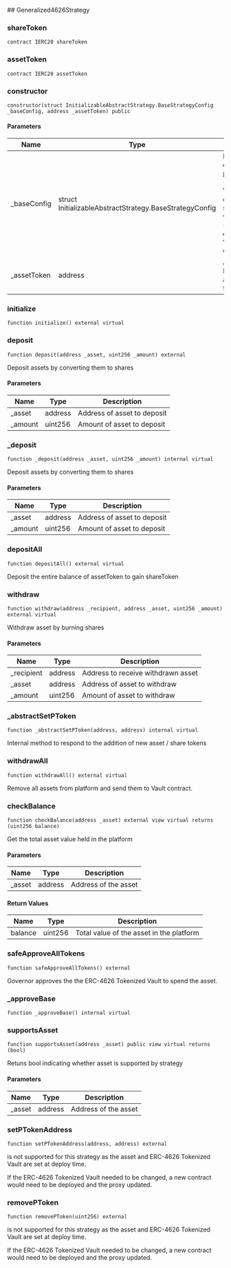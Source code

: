 ﻿﻿## Generalized4626Strategy


### shareToken

```solidity
contract IERC20 shareToken
```

### assetToken

```solidity
contract IERC20 assetToken
```

### constructor

```solidity
constructor(struct InitializableAbstractStrategy.BaseStrategyConfig _baseConfig, address _assetToken) public
```





#### Parameters

| Name | Type | Description |
| ---- | ---- | ----------- |
| _baseConfig | struct InitializableAbstractStrategy.BaseStrategyConfig | Base strategy config with platformAddress (ERC-4626 Vault contract), eg sfrxETH or sDAI, and vaultAddress (OToken Vault contract), eg VaultProxy or OETHVaultProxy |
| _assetToken | address | Address of the ERC-4626 asset token. eg frxETH or DAI |


### initialize

```solidity
function initialize() external virtual
```







### deposit

```solidity
function deposit(address _asset, uint256 _amount) external
```



Deposit assets by converting them to shares

#### Parameters

| Name | Type | Description |
| ---- | ---- | ----------- |
| _asset | address | Address of asset to deposit |
| _amount | uint256 | Amount of asset to deposit |


### _deposit

```solidity
function _deposit(address _asset, uint256 _amount) internal virtual
```



Deposit assets by converting them to shares

#### Parameters

| Name | Type | Description |
| ---- | ---- | ----------- |
| _asset | address | Address of asset to deposit |
| _amount | uint256 | Amount of asset to deposit |


### depositAll

```solidity
function depositAll() external virtual
```



Deposit the entire balance of assetToken to gain shareToken



### withdraw

```solidity
function withdraw(address _recipient, address _asset, uint256 _amount) external virtual
```



Withdraw asset by burning shares

#### Parameters

| Name | Type | Description |
| ---- | ---- | ----------- |
| _recipient | address | Address to receive withdrawn asset |
| _asset | address | Address of asset to withdraw |
| _amount | uint256 | Amount of asset to withdraw |


### _abstractSetPToken

```solidity
function _abstractSetPToken(address, address) internal virtual
```



Internal method to respond to the addition of new asset / share tokens



### withdrawAll

```solidity
function withdrawAll() external virtual
```



Remove all assets from platform and send them to Vault contract.



### checkBalance

```solidity
function checkBalance(address _asset) external view virtual returns (uint256 balance)
```



Get the total asset value held in the platform

#### Parameters

| Name | Type | Description |
| ---- | ---- | ----------- |
| _asset | address | Address of the asset |

#### Return Values

| Name | Type | Description |
| ---- | ---- | ----------- |
| balance | uint256 | Total value of the asset in the platform |

### safeApproveAllTokens

```solidity
function safeApproveAllTokens() external
```

Governor approves the the ERC-4626 Tokenized Vault to spend the asset.





### _approveBase

```solidity
function _approveBase() internal virtual
```







### supportsAsset

```solidity
function supportsAsset(address _asset) public view virtual returns (bool)
```



Retuns bool indicating whether asset is supported by strategy

#### Parameters

| Name | Type | Description |
| ---- | ---- | ----------- |
| _asset | address | Address of the asset |


### setPTokenAddress

```solidity
function setPTokenAddress(address, address) external
```

is not supported for this strategy as the asset and
ERC-4626 Tokenized Vault are set at deploy time.

If the ERC-4626 Tokenized Vault needed to be changed, a new
contract would need to be deployed and the proxy updated.



### removePToken

```solidity
function removePToken(uint256) external
```

is not supported for this strategy as the asset and
ERC-4626 Tokenized Vault are set at deploy time.

If the ERC-4626 Tokenized Vault needed to be changed, a new
contract would need to be deployed and the proxy updated.



